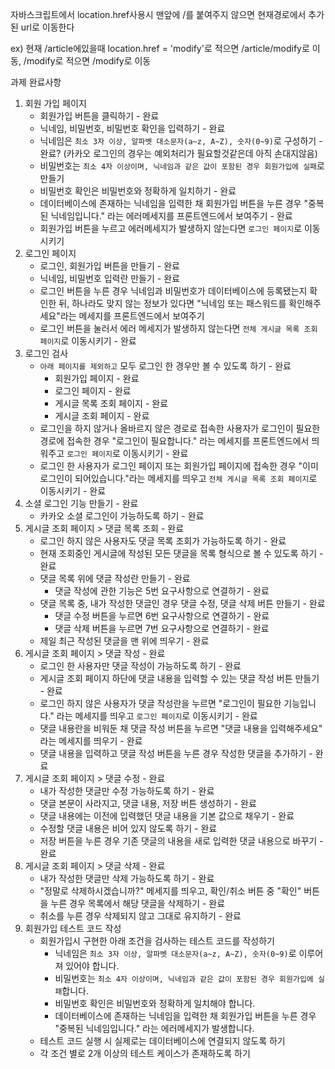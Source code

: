 자바스크립트에서 location.href사용시 맨앞에 /를 붙여주지 않으면 현재경로에서 추가된 url로 이동한다

ex) 현재 /article에있을때 location.href = 'modify'로 적으면 /article/modify로 이동, /modify로 적으면 /modify로 이동








과제 완료사항

1. 회원 가입 페이지
    - 회원가입 버튼을 클릭하기 - 완료
    - 닉네임, 비밀번호, 비밀번호 확인을 입력하기 - 완료
    - 닉네임은 `최소 3자 이상, 알파벳 대소문자(a~z, A~Z), 숫자(0~9)`로 구성하기 - 완료? (카카오 로그인의 경우는 예외처리가 필요할것같은데 아직 손대지않음)
    - 비밀번호는 `최소 4자 이상이며, 닉네임과 같은 값이 포함된 경우 회원가입에 실패`로 만들기
    - 비밀번호 확인은 비밀번호와 정확하게 일치하기 - 완료
    - 데이터베이스에 존재하는 닉네임을 입력한 채 회원가입 버튼을 누른 경우 "중복된 닉네임입니다." 라는 에러메세지를 프론트엔드에서 보여주기 - 완료
    - 회원가입 버튼을 누르고 에러메세지가 발생하지 않는다면 `로그인 페이지`로 이동시키기
2. 로그인 페이지
    - 로그인, 회원가입 버튼을 만들기 - 완료
    - 닉네임, 비밀번호 입력란 만들기 - 완료
    - 로그인 버튼을 누른 경우 닉네임과 비밀번호가 데이터베이스에 등록됐는지 확인한 뒤, 하나라도 맞지 않는 정보가 있다면 "닉네임 또는 패스워드를 확인해주세요"라는 메세지를 프론트엔드에서 보여주기
    - 로그인 버튼을 눌러서 에러 메세지가 발생하지 않는다면 `전체 게시글 목록 조회 페이지`로 이동시키기 - 완료
3. 로그인 검사
    - `아래 페이지를 제외하고` 모두 로그인 한 경우만 볼 수 있도록 하기 - 완료
        - 회원가입 페이지 - 완료
        - 로그인 페이지 - 완료
        - 게시글 목록 조회 페이지 - 완료
        - 게시글 조회 페이지 - 완료
    - 로그인을 하지 않거나 올바르지 않은 경로로 접속한 사용자가 로그인이 필요한 경로에 접속한 경우 "로그인이 필요합니다." 라는 메세지를 프론트엔드에서 띄워주고 `로그인 페이지`로 이동시키기 - 완료
    - 로그인 한 사용자가 로그인 페이지 또는 회원가입 페이지에 접속한 경우 "이미 로그인이 되어있습니다."라는 메세지를 띄우고 `전체 게시글 목록 조회 페이지`로 이동시키기 - 완료
4. 소셜 로그인 기능 만들기 - 완료
    - 카카오 소셜 로그인이 가능하도록 하기 - 완료
5. 게시글 조회 페이지 > 댓글 목록 조회 - 완료
    - 로그인 하지 않은 사용자도 댓글 목록 조회가 가능하도록 하기 - 완료
    - 현재 조회중인 게시글에 작성된 모든 댓글을 목록 형식으로 볼 수 있도록 하기 - 완료
    - 댓글 목록 위에 댓글 작성란 만들기 - 완료
        - 댓글 작성에 관한 기능은 5번 요구사항으로 연결하기 - 완료
    - 댓글 목록 중, 내가 작성한 댓글인 경우 댓글 수정, 댓글 삭제 버튼 만들기 - 완료
        - 댓글 수정 버튼을 누르면 6번 요구사항으로 연결하기 - 완료
        - 댓글 삭제 버튼을 누르면 7번 요구사항으로 연결하기 - 완료
    - 제일 최근 작성된 댓글을 맨 위에 띄우기 - 완료
6. 게시글 조회 페이지 > 댓글 작성 - 완료
    - 로그인 한 사용자만 댓글 작성이 가능하도록 하기 - 완료
    - 게시글 조회 페이지 하단에 댓글 내용을 입력할 수 있는 댓글 작성 버튼 만들기 - 완료
    - 로그인 하지 않은 사용자가 댓글 작성란을 누르면 "로그인이 필요한 기능입니다." 라는 메세지를 띄우고 `로그인 페이지`로 이동시키기 - 완료
    - 댓글 내용란을 비워둔 채 댓글 작성 버튼을 누르면 "댓글 내용을 입력해주세요" 라는 메세지를 띄우기 - 완료
    - 댓글 내용을 입력하고 댓글 작성 버튼을 누른 경우 작성한 댓글을 추가하기 - 완료
7. 게시글 조회 페이지 > 댓글 수정 - 완료
    - 내가 작성한 댓글만 수정 가능하도록 하기 - 완료
    - 댓글 본문이 사라지고, 댓글 내용, 저장 버튼 생성하기 - 완료
    - 댓글 내용에는 이전에 입력했던 댓글 내용을 기본 값으로 채우기 - 완료
    - 수정할 댓글 내용은 비어 있지 않도록 하기 - 완료
    - 저장 버튼을 누른 경우 기존 댓글의 내용을 새로 입력한 댓글 내용으로 바꾸기 - 완료
8. 게시글 조회 페이지 > 댓글 삭제 - 완료
    - 내가 작성한 댓글만 삭제 가능하도록 하기 - 완료
    - "정말로 삭제하시겠습니까?" 메세지를 띄우고, 확인/취소 버튼 중 "확인" 버튼을 누른 경우 목록에서 해당 댓글을 삭제하기 - 완료
    - 취소를 누른 경우 삭제되지 않고 그대로 유지하기 - 완료
9. 회원가입 테스트 코드 작성
    - 회원가입시 구현한 아래 조건을 검사하는 테스트 코드를 작성하기
        - 닉네임은 `최소 3자 이상, 알파벳 대소문자(a~z, A~Z), 숫자(0~9)`로 이루어져 있어야 합니다.
        - 비밀번호는 `최소 4자 이상이며, 닉네임과 같은 값이 포함된 경우 회원가입에 실패`합니다.
        - 비밀번호 확인은 비밀번호와 정확하게 일치해야 합니다.
        - 데이터베이스에 존재하는 닉네임을 입력한 채 회원가입 버튼을 누른 경우 "중복된 닉네임입니다." 라는 에러메세지가 발생합니다.
    - 테스트 코드 실행 시 실제로는 데이터베이스에 연결되지 않도록 하기
    - 각 조건 별로 2개 이상의 테스트 케이스가 존재하도록 하기
